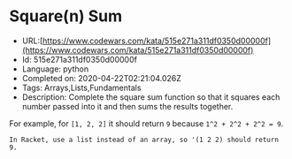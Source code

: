 # Square(n) Sum

 - URL:[https://www.codewars.com/kata/515e271a311df0350d00000f](https://www.codewars.com/kata/515e271a311df0350d00000f)
 - Id: 515e271a311df0350d00000f
 - Language: python
 - Completed on: 2020-04-22T02:21:04.026Z
 - Tags: Arrays,Lists,Fundamentals
 - Description:
Complete the square sum function so that it squares each number passed into it and then sums the results together.

For example, for `[1, 2, 2]` it should return `9` because `1^2 + 2^2 + 2^2 = 9`.

```if:racket
In Racket, use a list instead of an array, so '(1 2 2) should return 9.
```

